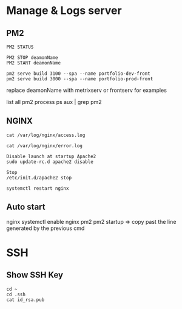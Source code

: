 # Manage & Logs server
## PM2
```
PM2 STATUS

PM2 STOP deamonName
PM2 START deamonName

pm2 serve build 3100 --spa --name portfolio-dev-front
pm2 serve build 3000 --spa --name portfolio-prod-front
```
replace deamonName with metrixserv or frontserv for examples

list all pm2 process
ps aux | grep pm2

## NGINX
```
cat /var/log/nginx/access.log

cat /var/log/nginx/error.log

Disable launch at startup Apache2
sudo update-rc.d apache2 disable

Stop
/etc/init.d/apache2 stop
```
```
systemctl restart nginx
```
## Auto start
nginx
systemctl enable nginx
pm2
pm2 startup 
=> copy past the line generated by the previous cmd
# SSH
## Show SSH Key
```
cd ~
cd .ssh
cat id_rsa.pub
```
